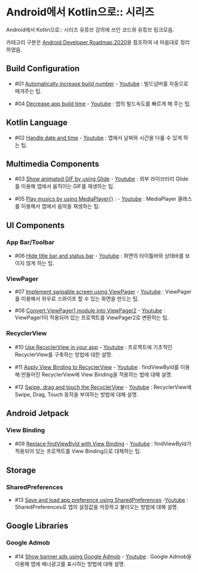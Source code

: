 # Android에서 Kotlin으로:: 시리즈

Android에서 Kotlin으로:: 시리즈 유튜브 강의에 쓰인 코드와 유튜브 링크모음. 

카테고리 구분은 [Android Developer Roadmap 2020](https://github.com/mobile-roadmap/android-developer-roadmap)을 참조하여 내 마음대로 정리하였음.

## Build Configuration
- #01 [Automatically increase build number](AutoBuildNum/) - [Youtube](https://www.youtube.com/watch?v=Tz0I-g-Gd5M&list=PL_XkuR-7VWcuee4kxHgChRvQCmHxcJnfS&index=1) : 빌드넘버를 자동으로 매겨주는 팁.

- #04 [Decrease app build time](QuickBuild/) - [Youtube](https://www.youtube.com/watch?v=EYZho7q47GQ&list=PL_XkuR-7VWcuee4kxHgChRvQCmHxcJnfS&index=4) : 앱의 빌드속도를 빠르게 해 주는 팁. 

## Kotlin Language
- #02 [Handle date and time](DateAndTime/) - [Youtube](https://www.youtube.com/watch?v=ZIoDaYWjzFE&list=PL_XkuR-7VWcuee4kxHgChRvQCmHxcJnfS&index=2) : 앱에서 날짜와 시간을 다룰 수 있게 하는 팁.

## Multimedia Components
- #03 [Show animated GIF by using Glide](ShowAniGIF/) - [Youtube](https://www.youtube.com/watch?v=-S3m2H5X1qY&list=PL_XkuR-7VWcuee4kxHgChRvQCmHxcJnfS&index=3) : 외부 라이브러리 Glide를 이용해 앱에서 움직이는 GIF를 재생하는 팁.

- #05 [Play musics by using MediaPlayer{}](MusicPlay/) : - [Youtube](https://www.youtube.com/watch?v=od2b32_uuAc&list=PL_XkuR-7VWcuee4kxHgChRvQCmHxcJnfS&index=5) : MediaPlayer 클래스를 이용해서 앱에서 음악을 재생하는 팁.

## UI Components
### App Bar/Toolbar
- #06 [Hide title bar and status bar](NoTitleBar/) - [Youtube](https://www.youtube.com/watch?v=Vm8RWNjYyD8&list=PL_XkuR-7VWcuee4kxHgChRvQCmHxcJnfS&index=6) : 화면의 타이틀바와 상태바를 보이지 않게 하는 팁. 

### ViewPager
- #07 [Implement swipable screen using ViewPager](ViewPagerSwipe/) - [Youtube](https://www.youtube.com/watch?v=XoZXRnfudzc&list=PL_XkuR-7VWcuee4kxHgChRvQCmHxcJnfS&index=7) : ViewPager를 이용해서 좌우로 스와이프 할 수 있는 화면을 만드는 팁.

- #08 [Convert ViewPager1 module into ViewPager2](ConvertViewPager2/) - [Youtube](https://www.youtube.com/watch?v=3YE9bGaqVuk&list=PL_XkuR-7VWcuee4kxHgChRvQCmHxcJnfS&index=8) : ViewPager1이 적용되어 있는 프로젝트를 ViewPager2로 변환하는 팁.

### RecyclerView
- #10 [Use RecyclerView in your app](ImplementRecyclerView/) - [Youtube](https://www.youtube.com/watch?v=z43SZfUa3-A&list=PL_XkuR-7VWcuee4kxHgChRvQCmHxcJnfS&index=10) : 프로젝트에 기초적인 RecyclerView를 구축하는 방법에 대한 설명.

- #11 [Apply View Binding to RecyclerView](ViewBindingRecyclerView/) - [Youtube](https://www.youtube.com/watch?v=z43SZfUa3-A&list=PL_XkuR-7VWcuee4kxHgChRvQCmHxcJnfS&index=11) : findViewById를 이용해 만들어진 RecyclerView에 View Binding을 적용하는 법에 대해 설명.

- #12 [Swipe, drag and touch the RecyclerView](RecyclerViewTouches/) - [Youtube]() : RecyclerView에 Swipe, Drag, Touch 동작을 부여하는 방법에 대해 설명.

## Android Jetpack
### View Binding
- #09 [Replace findViewById with View Binding](ApplyViewBinding/) - [Youtube](https://www.youtube.com/watch?v=3YE9bGaqVuk&list=PL_XkuR-7VWcuee4kxHgChRvQCmHxcJnfS&index=9) : findViewById가 적용되어 있는 프로젝트를 View Binding으로 대체하는 팁.

## Storage
### SharedPreferences
- #13 [Save and load app preference using SharedPreferences](SharedPreferencesBasic/) -[Youtube](https://www.youtube.com/watch?v=4rYMfpbpwPA&list=PL_XkuR-7VWcuee4kxHgChRvQCmHxcJnfS&index=13) : SharedPreferences로 앱의 설정값을 저장하고 불러오는 방법에 대해 설명.

## Google Libraries
### Google Admob
 - #14 [Show banner ads using Google Admob](GAdmobBanner/) - [Youtube](https://youtu.be/DsN3OimwIIA) : Google Admob을 이용해 앱에 배너광고를 표시하는 방법에 대해 설명.